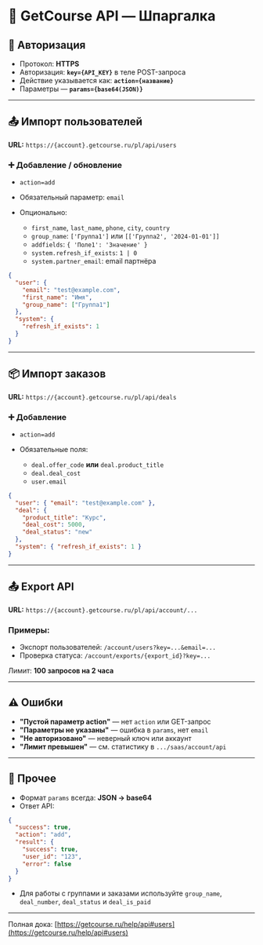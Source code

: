 # 📘 GetCourse API — Шпаргалка

## 🔐 Авторизация

- Протокол: **HTTPS**
- Авторизация: **`key={API_KEY}`** в теле POST-запроса
- Действие указывается как: **`action={название}`**
- Параметры — **`params={base64(JSON)}`**

---

## 📤 Импорт пользователей

**URL:** `https://{account}.getcourse.ru/pl/api/users`

### ➕ Добавление / обновление

- `action=add`
- Обязательный параметр: `email`
- Опционально:

  - `first_name`, `last_name`, `phone`, `city`, `country`
  - `group_name`: `['Группа1']` или `[['Группа2', '2024-01-01']]`
  - `addfields`: `{ 'Поле1': 'Значение' }`
  - `system.refresh_if_exists`: `1 | 0`
  - `system.partner_email`: email партнёра

```json
{
  "user": {
    "email": "test@example.com",
    "first_name": "Имя",
    "group_name": ["Группа1"]
  },
  "system": {
    "refresh_if_exists": 1
  }
}
```

---

## 📦 Импорт заказов

**URL:** `https://{account}.getcourse.ru/pl/api/deals`

### ➕ Добавление

- `action=add`
- Обязательные поля:

  - `deal.offer_code` **или** `deal.product_title`
  - `deal.deal_cost`
  - `user.email`

```json
{
  "user": { "email": "test@example.com" },
  "deal": {
    "product_title": "Курс",
    "deal_cost": 5000,
    "deal_status": "new"
  },
  "system": { "refresh_if_exists": 1 }
}
```

---

## 📤 Export API

**URL:** `https://{account}.getcourse.ru/pl/api/account/...`

### Примеры:

- Экспорт пользователей: `/account/users?key=...&email=...`
- Проверка статуса: `/account/exports/{export_id}?key=...`

Лимит: **100 запросов на 2 часа**

---

## ⚠️ Ошибки

- **"Пустой параметр action"** — нет `action` или GET-запрос
- **"Параметры не указаны"** — ошибка в `params`, нет `email`
- **"Не авторизовано"** — неверный ключ или аккаунт
- **"Лимит превышен"** — см. статистику в `.../saas/account/api`

---

## 📎 Прочее

- Формат `params` всегда: **JSON → base64**
- Ответ API:

```json
{
  "success": true,
  "action": "add",
  "result": {
    "success": true,
    "user_id": "123",
    "error": false
  }
}
```

- Для работы с группами и заказами используйте `group_name`, `deal_number`, `deal_status` и `deal_is_paid`

---

Полная дока: [https://getcourse.ru/help/api#users](https://getcourse.ru/help/api#users)
